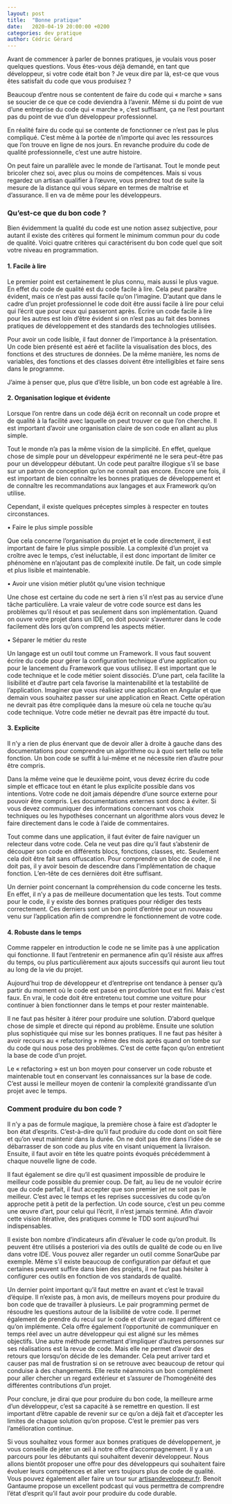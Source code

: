 ```yaml
---
layout: post
title:  "Bonne pratique"
date:   2020-04-19 20:00:00 +0200
categories: dev pratique
author: Cédric Gérard
---
```


Avant de commencer à parler de bonnes pratiques, je voulais vous poser quelques questions. Vous êtes-vous déjà demandé, en tant que développeur, si votre code était bon ? Je veux dire par là, est-ce que vous êtes satisfait du code que vous produisez ?

Beaucoup d’entre nous se contentent de faire du code qui « marche » sans se soucier de ce que ce code deviendra à l’avenir. Même si du point de vue d’une entreprise du code qui « marche », c’est suffisant, ça ne l’est pourtant pas du point de vue d’un développeur professionnel.

En réalité faire du code qui se contente de fonctionner ce n’est pas le plus compliqué. C’est même à la portée de n’importe qui avec les ressources que l’on trouve en ligne de nos jours. En revanche produire du code de qualité professionnelle, c’est une autre histoire.

On peut faire un parallèle avec le monde de l’artisanat. Tout le monde peut bricoler chez soi, avec plus ou moins de compétences. Mais si vous regardez un artisan qualifier à l’œuvre, vous prendrez tout de suite la mesure de la distance qui vous sépare en termes de maîtrise et d’assurance. Il en va de même pour les développeurs.

### Qu’est-ce que du bon code ?

Bien évidemment la qualité du code est une notion assez subjective, pour autant il existe des critères qui forment le minimum commun pour du code de qualité. 
Voici quatre critères qui caractérisent du bon code quel que soit votre niveau en programmation.

#### 1.	Facile à lire

Le premier point est certainement le plus connu, mais aussi le plus vague. En effet du code de qualité est du code facile à lire. Cela peut paraître évident, mais ce n’est pas aussi facile qu’on l’imagine. D’autant que dans le cadre d’un projet professionnel le code doit être aussi facile à lire pour celui qui l’écrit que pour ceux qui passeront après. Écrire un code facile à lire pour les autres est loin d’être évident si on n’est pas au fait des bonnes pratiques de développement et des standards des technologies utilisées.

Pour avoir un code lisible, il faut donner de l’importance à la présentation. Un code bien présenté est aéré et facilite la visualisation des blocs, des fonctions et des structures de données. De la même manière, les noms de variables, des fonctions et des classes doivent être intelligibles et faire sens dans le programme.

J’aime à penser que, plus que d’être lisible, un bon code est agréable à lire.

#### 2.	Organisation logique et évidente

Lorsque l’on rentre dans un code déjà écrit on reconnaît un code propre et de qualité à la facilité avec laquelle on peut trouver ce que l’on cherche. Il est important d’avoir une organisation claire de son code en allant au plus simple.

Tout le monde n’a pas la même vision de la simplicité. En effet, quelque chose de simple pour un développeur expérimenté ne le sera peut-être pas pour un développeur débutant. Un code peut paraître illogique s’il se base sur un patron de conception qu’on ne connaît pas encore. Encore une fois, il est important de bien connaître les bonnes pratiques de développement et de connaître les recommandations aux langages et aux Framework qu’on utilise.

Cependant, il existe quelques préceptes simples à respecter en toutes circonstances. 

•	Faire le plus simple possible

Que cela concerne l’organisation du projet et le code directement, il est important de faire le plus simple possible. La complexité d’un projet va croître avec le temps, c’est inéluctable, il est donc important de limiter ce phénomène en n’ajoutant pas de complexité inutile. De fait, un code simple et plus lisible et maintenable.

•	Avoir une vision métier plutôt qu’une vision technique

Une chose est certaine du code ne sert à rien s’il n’est pas au service d’une tâche particulière. La vraie valeur de votre code source est dans les problèmes qu’il résout et pas seulement dans son implémentation. Quand on ouvre votre projet dans un IDE, on doit pouvoir s’aventurer dans le code facilement dès lors qu’on comprend les aspects métier.

•	Séparer le métier du reste

Un langage est un outil tout comme un Framework. Il vous faut souvent écrire du code pour gérer la configuration technique d’une application ou pour le lancement du Framework que vous utilisez. Il est important que le code technique et le code métier soient dissociés. D’une part, cela facilite la lisibilité et d’autre part cela favorise la maintenabilité et la testabilité de l’application. Imaginer que vous réalisiez une application en Angular et que demain vous souhaitez passer sur une application en React. Cette opération ne devrait pas être compliquée dans la mesure où cela ne touche qu’au code technique. Votre code métier ne devrait pas être impacté du tout.

#### 3.	Explicite

Il n’y a rien de plus énervant que de devoir aller à droite à gauche dans des documentations pour comprendre un algorithme ou à quoi sert telle ou telle fonction. Un bon code se suffit à lui-même et ne nécessite rien d’autre pour être compris. 

Dans la même veine que le deuxième point, vous devez écrire du code simple et efficace tout en étant le plus explicite possible dans vos intentions. Votre code ne doit jamais dépendre d’une source externe pour pouvoir être compris. Les documentations externes sont donc à éviter. Si vous devez communiquer des informations concernant vos choix techniques ou les hypothèses concernant un algorithme alors vous devez le faire directement dans le code à l’aide de commentaires.

Tout comme dans une application, il faut éviter de faire naviguer un relecteur dans votre code. Cela ne veut pas dire qu’il faut s’abstenir de découper son code en différents blocs, fonctions, classes, etc. Seulement cela doit être fait sans offuscation. Pour comprendre un bloc de code, il ne doit pas, il y avoir besoin de descendre dans l’implémentation de chaque fonction. L’en-tête de ces dernières doit être suffisant.

Un dernier point concernant la compréhension du code concerne les tests. En effet, il n’y a pas de meilleure documentation que les tests. Tout comme pour le code, il y existe des bonnes pratiques pour rédiger des tests correctement. Ces derniers sont un bon point d’entrée pour un nouveau venu sur l’application afin de comprendre le fonctionnement de votre code.

#### 4.	Robuste dans le temps

Comme rappeler en introduction le code ne se limite pas à une application qui fonctionne. Il faut l’entretenir en permanence afin qu’il résiste aux affres du temps, ou plus particulièrement aux ajouts successifs qui auront lieu tout au long de la vie du projet.

Aujourd’hui trop de développeur et d’entreprise ont tendance à penser qu’à partir du moment où le code est passé en production tout est fini. Mais c’est faux. En vrai, le code doit être entretenu tout comme une voiture pour continuer à bien fonctionner dans le temps et pour rester maintenable.

Il ne faut pas hésiter à itérer pour produire une solution. D’abord quelque chose de simple et directe qui répond au problème. Ensuite une solution plus sophistiquée qui mise sur les bonnes pratiques. Il ne faut pas hésiter à avoir recours au « refactoring » même des mois après quand on tombe sur du code qui nous pose des problèmes. C’est de cette façon qu’on entretient la base de code d’un projet. 

Le « refactoring » est un bon moyen pour conserver un code robuste et maintenable tout en conservant les connaissances sur la base de code. C’est aussi le meilleur moyen de contenir la complexité grandissante d’un projet avec le temps.

### Comment produire du bon code ?

Il n’y a pas de formule magique, la première chose à faire est d’adopter le bon état d’esprits. C’est-à-dire qu’il faut produire du code dont on soit fière et qu’on veut maintenir dans la durée. On ne doit pas être dans l’idée de se débarrasser de son code au plus vite en visant uniquement la livraison. Ensuite, il faut avoir en tête les quatre points évoqués précédemment à chaque nouvelle ligne de code.

Il faut également se dire qu’il est quasiment impossible de produire le meilleur code possible du premier coup. De fait, au lieu de ne vouloir écrire que du code parfait, il faut accepter que son premier jet ne soit pas le meilleur. C’est avec le temps et les reprises successives du code qu’on approche petit à petit de la perfection. Un code source, c’est un peu comme une œuvre d’art, pour celui qui l’écrit, il n’est jamais terminé. Afin d’avoir cette vision itérative, des pratiques comme le TDD sont aujourd’hui indispensables.

Il existe bon nombre d’indicateurs afin d’évaluer le code qu’on produit. Ils peuvent être utilisés a posteriori via des outils de qualité de code ou en live dans votre IDE. Vous pouvez aller regarder un outil comme SonarQube par exemple. Même s’il existe beaucoup de configuration par défaut et que certaines peuvent suffire dans bien des projets, il ne faut pas hésiter à configurer ces outils en fonction de vos standards de qualité.

Un dernier point important qu’il faut mettre en avant et c’est le travail d’équipe. Il n’existe pas, à mon avis, de meilleurs moyens pour produire du bon code que de travailler à plusieurs. Le pair programming permet de résoudre les questions autour de la lisibilité de votre code. Il permet également de prendre du recul sur le code et d’avoir un regard différent ce qu’on implémente. Cela offre également l’opportunité de communiquer en temps réel avec un autre développeur qui est aligné sur les mêmes objectifs. Une autre méthode permettant d’impliquer d’autres personnes sur ses réalisations est la revue de code. Mais elle ne permet d’avoir des retours que lorsqu’on décide de les demander. Cela peut arriver tard et causer pas mal de frustration si on se retrouve avec beaucoup de retour qui conduise à des changements. Elle reste néanmoins un bon complément pour aller chercher un regard extérieur et s’assurer de l’homogénéité des différentes contributions d’un projet.

Pour conclure, je dirai que pour produire du bon code, la meilleure arme d’un développeur, c’est sa capacité à se remettre en question. Il est important d’être capable de revenir sur ce qu’on a déjà fait et d’accepter les limites de chaque solution qu’on propose. C’est le premier pas vers l’amélioration continue.

Si vous souhaitez vous former aux bonnes pratiques de développement, je vous conseille de jeter un œil à notre offre d’accompagnement. Il y a un parcours pour les débutants qui souhaitent devenir développeur. Nous allons bientôt proposer une offre pour des développeurs qui souhaitent faire évoluer leurs compétences et aller vers toujours plus de code de qualité. Vous pouvez également aller faire un tour sur [artisandeveloppeur.fr](https://artisandeveloppeur.fr/). Benoit Gantaume propose un excellent podcast qui vous permettra de comprendre l’état d’esprit qu’il faut avoir pour produire du code durable.
